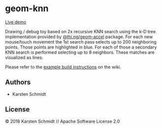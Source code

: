 # geom-knn

[Live demo](http://demo.thi.ng/umbrella/geom-knn/)

Drawing / debug toy based on 2x recursive KNN search using the k-D tree
implementation provided by
[@thi.ng/geom-accel](https://github.com/thi-ng/umbrella/tree/master/packages/geom-accel)
package. For each new mouse/touch movement the 1st search pass selects
up to 200 neighboring points. Those points are highlighted in blue. For
each of those a secondary KNN search is performed selecting up to 8
neighbors. These matches are visualized as lines.

Please refer to the [example build
instructions](https://github.com/thi-ng/umbrella/wiki/Example-build-instructions)
on the wiki.

## Authors

- Karsten Schmidt

## License

&copy; 2018 Karsten Schmidt // Apache Software License 2.0
